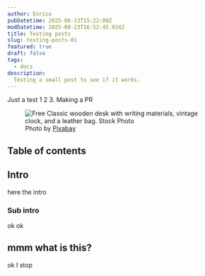 ```yaml
---
author: Enrico
pubDatetime: 2025-08-23T15:22:00Z
modDatetime: 2025-08-23T16:52:45.934Z
title: Testing posts
slug: testing-posts-01
featured: true
draft: false
tags:
  - docs
description:
  Testing a small post to see if it works.
---
```


Just a test 1 2 3. Making a PR

<figure>
  <img
    src="https://images.pexels.com/photos/159618/still-life-school-retro-ink-159618.jpeg?auto=compress&cs=tinysrgb&w=1260&h=750&dpr=1"
    alt="Free Classic wooden desk with writing materials, vintage clock, and a leather bag. Stock Photo"
  />
    <figcaption class="text-center">
    Photo by <a href="https://www.pexels.com/photo/brown-wooden-desk-159618/">Pixabay</a>
  </figcaption>
</figure>

## Table of contents

## Intro

here the intro

### Sub intro

ok ok

## mmm what is this?

ok I stop

